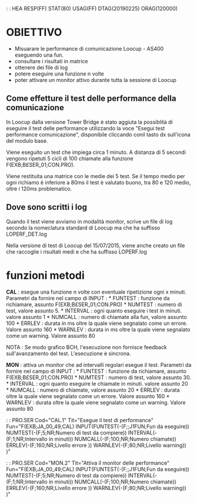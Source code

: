  :  : HEA RESP(FF) STAT(80) USAG(FF) DTAG(20190225) ORAG(120000)

# OBIETTIVO
- Misuarare le performance di comunicazione Loocup - AS400 eseguendo una fun.
- consultare i risultati in matrice
- ottenere dei file di log
- potere eseguire una funzione n volte
- poter attivare un monitor attivo durante tutta la sessione di Loocup

## Come effetture il test delle performance della comunicazione
In Loocup dalla versione Tower Bridge è stato aggiuta la possiblità di eseguire il test delle performance utilizzando la voce "Esegui test performance comunicazione", disponibile cliccando conil tasto dx sull'icona del modulo base.

Viene eseguito un test che impiega circa 1 minuto.
A distanza di 5 secondi vengono ripetuti 5 cicli di 100 chiamate alla funzione  F(EXB;B£SER_01;CON.PRO).

Viene restituita una matrice con le medie dei 5 test.
Se il tempo medio per ogni richiamo è inferiore a 80ms il test è valutato buono, tra 80 e 120 medio, oltre i 120ms problematico.

## Dove sono scritti i log
Quando il test viene avviamo in modalità monitor, scrive un file di log secondo la nomeclatura standard di Loocup ma che ha suffisso LOPERF_DET.log

Nella versione di test di Loocup del 15/07/2015, viene anche creato un file che raccoglie i risultati medi e che ha suffisso LOPERF.log

# funzioni metodi

**CAL** :  esegue una funzione n volte con eventuale ripetizione ogni x minuti.
Parametri da fornire nel campo di INPUT : 
 \* FUNTEST :  funzione da richiamare, assunto F(EXB;B£SER_01;CON.PRO)
 \* NUMTEST :  numero di test, valore assunto 5.
 \* INTERVAL :  ogni quanto eseguire i test in minuti. valore assunto 1
 \* NUMCALL :  numero di chiamate alla fun, valore assunto 100
 \* ERRLEV :  durata in ms oltre la quale viene segnalato come un errore. Valore assunto 160
 \* WARNLEV :  durata in ms oltre la quale viene segnalato come un warning. Valore assunto 80

NOTA :  Se modo grafico BCH, l'esecuzione non fornisce feedback sull'avanzamento del test. L'esecuzione è sincrona.

**MON** :  attiva un monitor che ad intervalli regolari esegue il test.
Parametri da fornire nel campo di INPUT : 
 \* FUNTEST :  funzione da richiamare, assunto F(EXB;B£SER_01;CON.PRO)
 \* NUMTEST :  numero di test, valore assunto 30.
 \* INTERVAL :  ogni quanto eseguire le chiamate in minuti. valore assunto 20
 \* NUMCALL :  numero di chiamate, valore assunto 20
 \* ERRLEV :  durata oltre la quale viene segnalato come un errore. Valore assunto 160
 \* WARNLEV :  durata oltre la quale viene segnalato come un warning. Valore assunto 80

 :  : PRO.SER Cod="CAL.1" Tit="Esegue il test di performance" Fun="F(EXB;JA_00_49;CAL) INPUT(FUNTEST(-(F;;J1FUN;Fun da eseguire)) NUMTEST(-(F;5;NR;Numero di test da compiere)) INTERVAL(-(F;1;NR;Intervallo in minuti))  NUMCALL(-(F;100;NR;Numero chiamate)) ERRLEV(-(F;160;NR;Livello errore )) WARNLEV(-(F;80;NR;Livello warning)) )"

 :  : PRO.SER Cod="MON.2" Tit="Attiva il monitor delle performance" Fun="F(EXB;JA_00_49;CAL) INPUT(FUNTEST(-(F;;J1FUN;Fun da eseguire)) NUMTEST(-(F;5;NR;Numero di test da compiere)) INTERVAL(-(F;1;NR;Intervallo in minuti))  NUMCALL(-(F;100;NR;Numero chiamate))  ERRLEV(-(F;160;NR;Livello errore )) WARNLEV(-(F;80;NR;Livello warning)) )"
